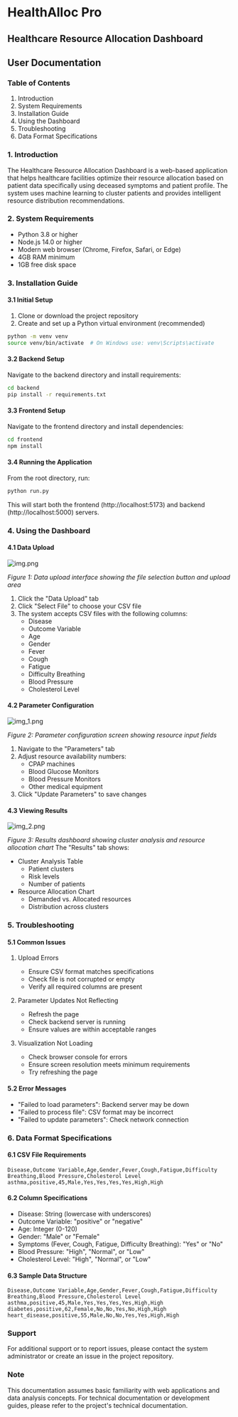 # HealthAlloc Pro
## Healthcare Resource Allocation Dashboard
## User Documentation

### Table of Contents
1. Introduction
2. System Requirements
3. Installation Guide
4. Using the Dashboard
5. Troubleshooting
6. Data Format Specifications

### 1. Introduction
The Healthcare Resource Allocation Dashboard is a web-based application
that helps
healthcare facilities optimize their resource allocation based on patient data
specifically using deceased symptoms and patient profile.
The system uses machine learning to cluster patients and provides intelligent resource distribution recommendations.

### 2. System Requirements
- Python 3.8 or higher
- Node.js 14.0 or higher
- Modern web browser (Chrome, Firefox, Safari, or Edge)
- 4GB RAM minimum
- 1GB free disk space

### 3. Installation Guide

#### 3.1 Initial Setup
1. Clone or download the project repository
2. Create and set up a Python virtual environment (recommended)

```bash
python -m venv venv
source venv/bin/activate  # On Windows use: venv\Scripts\activate
```

#### 3.2 Backend Setup
Navigate to the backend directory and install requirements:
```bash
cd backend
pip install -r requirements.txt
```

#### 3.3 Frontend Setup
Navigate to the frontend directory and install dependencies:
```bash
cd frontend
npm install
```

#### 3.4 Running the Application
From the root directory, run:
```bash
python run.py
```
This will start both the frontend (http://localhost:5173) and backend (http://localhost:5000) servers.

### 4. Using the Dashboard

#### 4.1 Data Upload
![img.png](img/img.png)

*Figure 1: Data upload interface showing the file selection button and upload area*
1. Click the "Data Upload" tab
2. Click "Select File" to choose your CSV file
3. The system accepts CSV files with the following columns:
   - Disease
   - Outcome Variable
   - Age
   - Gender
   - Fever
   - Cough
   - Fatigue
   - Difficulty Breathing
   - Blood Pressure
   - Cholesterol Level

#### 4.2 Parameter Configuration
![img_1.png](img/img_1.png)

*Figure 2: Parameter configuration screen showing resource input fields*
1. Navigate to the "Parameters" tab
2. Adjust resource availability numbers:
   - CPAP machines
   - Blood Glucose Monitors
   - Blood Pressure Monitors
   - Other medical equipment
3. Click "Update Parameters" to save changes

#### 4.3 Viewing Results
![img_2.png](img/img_2.png)

*Figure 3: Results dashboard showing cluster analysis and resource allocation chart*
The "Results" tab shows:
- Cluster Analysis Table
  - Patient clusters
  - Risk levels
  - Number of patients
- Resource Allocation Chart
  - Demanded vs. Allocated resources
  - Distribution across clusters

### 5. Troubleshooting

#### 5.1 Common Issues
1. Upload Errors
   - Ensure CSV format matches specifications
   - Check file is not corrupted or empty
   - Verify all required columns are present

2. Parameter Updates Not Reflecting
   - Refresh the page
   - Check backend server is running
   - Ensure values are within acceptable ranges

3. Visualization Not Loading
   - Check browser console for errors
   - Ensure screen resolution meets minimum requirements
   - Try refreshing the page

#### 5.2 Error Messages
- "Failed to load parameters": Backend server may be down
- "Failed to process file": CSV format may be incorrect
- "Failed to update parameters": Check network connection

### 6. Data Format Specifications

#### 6.1 CSV File Requirements
```csv
Disease,Outcome Variable,Age,Gender,Fever,Cough,Fatigue,Difficulty Breathing,Blood Pressure,Cholesterol Level
asthma,positive,45,Male,Yes,Yes,Yes,Yes,High,High
```

#### 6.2 Column Specifications
- Disease: String (lowercase with underscores)
- Outcome Variable: "positive" or "negative"
- Age: Integer (0-120)
- Gender: "Male" or "Female"
- Symptoms (Fever, Cough, Fatigue, Difficulty Breathing): "Yes" or "No"
- Blood Pressure: "High", "Normal", or "Low"
- Cholesterol Level: "High", "Normal", or "Low"

#### 6.3 Sample Data Structure
```csv
Disease,Outcome Variable,Age,Gender,Fever,Cough,Fatigue,Difficulty Breathing,Blood Pressure,Cholesterol Level
asthma,positive,45,Male,Yes,Yes,Yes,Yes,High,High
diabetes,positive,62,Female,No,No,Yes,No,High,High
heart_disease,positive,55,Male,No,No,Yes,Yes,High,High
```

### Support
For additional support or to report issues, please contact the system administrator or create an issue in the project repository.

### Note
This documentation assumes basic familiarity with web applications and data analysis concepts. For technical documentation or development guides, please refer to the project's technical documentation.
